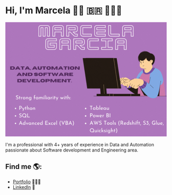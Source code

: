 # Hi, I'm Marcela 👋🏽 🇧🇷 👩🏾‍💻

<img src="https://github.com/marcelargarcia/marcelargarcia/blob/main/Minha-apresentacao.gif?raw=true" alt="Marcela Garcia gif">

I'm a professional with 4+ years of experience in Data and Automation passionate about Software development and Engineering area.

## Find me 🌎: 
- <a href="https://marcelargarcia.github.io/index.html">Portfolio</a> 👩🏾‍💻
- <a href="https://www.linkedin.com/in/marcelargarcia/">LinkedIn</a> 💼

<!--
# Portfolio based on Ronit Malik's Portfolio:https://github.com/RonitMalik/Portfolio

**marcelargarcia/marcelargarcia** is a ✨ _special_ ✨ repository because its `README.md` (this file) appears on your GitHub profile.

Here are some ideas to get you started:

- 🔭 I’m currently working on ...
- 🌱 I’m currently learning ...
- 👯 I’m looking to collaborate on ...
- 🤔 I’m looking for help with ...
- 💬 Ask me about ...
- 📫 How to reach me: ...
- 😄 Pronouns: ...
- ⚡ Fun fact: ...

